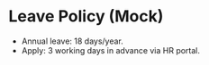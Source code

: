 # Leave Policy (Mock)
- Annual leave: 18 days/year.
- Apply: 3 working days in advance via HR portal.
